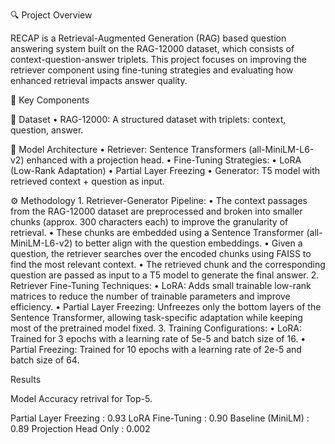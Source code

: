 🔍 Project Overview

RECAP is a Retrieval-Augmented Generation (RAG) based question answering system built on the RAG-12000 dataset, which consists of context-question-answer triplets. This project focuses on improving the retriever component using fine-tuning strategies and evaluating how enhanced retrieval impacts answer quality.

🧠 Key Components

📖 Dataset
	•	RAG-12000: A structured dataset with triplets: context, question, answer.

🔗 Model Architecture
	•	Retriever: Sentence Transformers (all-MiniLM-L6-v2) enhanced with a projection head.
	•	Fine-Tuning Strategies:
	•	LoRA (Low-Rank Adaptation)
	•	Partial Layer Freezing
	•	Generator: T5 model with retrieved context + question as input.


 ⚙️ Methodology
	1.	Retriever-Generator Pipeline:
  	•	The context passages from the RAG-12000 dataset are preprocessed and broken into smaller chunks (approx. 300 characters each) to improve the granularity of retrieval.
  	•	These chunks are embedded using a Sentence Transformer (all-MiniLM-L6-v2) to better align with the question embeddings.
  	•	Given a question, the retriever searches over the encoded chunks using FAISS to find the most relevant context.
  	•	The retrieved chunk and the corresponding question are passed as input to a T5 model to generate the final answer.
	2.	Retriever Fine-Tuning Techniques:
  	•	LoRA: Adds small trainable low-rank matrices to reduce the number of trainable parameters and improve efficiency.
  	•	Partial Layer Freezing: Unfreezes only the bottom layers of the Sentence Transformer, allowing task-specific adaptation while keeping most of the pretrained model fixed.
	3.	Training Configurations:
  	•	LoRA: Trained for 3 epochs with a learning rate of 5e-5 and batch size of 16.
  	•	Partial Freezing: Trained for 10 epochs with a learning rate of 2e-5 and batch size of 64.


Results

  Model Accuracy retrival for Top-5.
  
  Partial Layer Freezing : 0.93
  LoRA Fine-Tuning : 0.90
  Baseline (MiniLM) : 0.89
  Projection Head Only : 0.002
